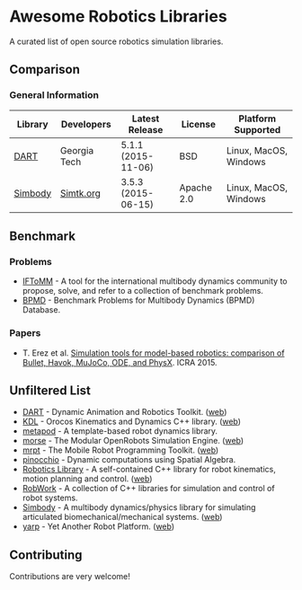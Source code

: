 # Awesome Robotics Libraries

A curated list of open source robotics simulation libraries.

## Comparison

### General Information

| Library  | Developers | Latest Release  | License | Platform Supported |
| -------- | ---------- | ------------------  | ------- | ------------------ |
| [DART](http://dartsim.github.io/) | Georgia Tech | 5.1.1 (2015-11-06)  | BSD | Linux, MacOS, Windows |
| [Simbody](https://simtk.org/home/simbody) | [Simtk.org](https://simtk.org/xml/index.xml) | 3.5.3 (2015-06-15)  | Apache 2.0 | Linux, MacOS, Windows |


## Benchmark

### Problems

* [IFToMM](http://iftomm-multibody.org/benchmark/) - A tool for the international multibody dynamics community to propose, solve, and refer to a collection of benchmark problems.
* [BPMD](https://grasp.robotics.cs.rpi.edu/bpmd/) - Benchmark Problems for Multibody Dynamics (BPMD) Database.

### Papers

* T. Erez et al. [Simulation tools for model-based robotics: comparison of Bullet, Havok, MuJoCo, ODE, and PhysX](http://ieeexplore.ieee.org/xpls/abs_all.jsp?arnumber=7139807). ICRA 2015.

## Unfiltered List

* [DART](https://github.com/dartsim/dart.git) - Dynamic Animation and Robotics Toolkit. ([web](http://dartsim.github.io/))
* [KDL](https://github.com/orocos/orocos_kinematics_dynamics) - Orocos Kinematics and Dynamics C++ library. ([web](http://www.orocos.org/kdl))
* [metapod](https://github.com/laas/metapod) - A template-based robot dynamics library.
* [morse](https://github.com/morse-simulator/morse) - The Modular OpenRobots Simulation Engine. ([web](http://morse-simulator.github.io/))
* [mrpt](https://github.com/MRPT/mrpt) - The Mobile Robot Programming Toolkit. ([web](http://www.mrpt.org/))
* [pinocchio](https://github.com/stack-of-tasks/pinocchio) - Dynamic computations using Spatial Algebra.
* [Robotics Library](https://github.com/roboticslibrary/rl) - A self-contained C++ library for robot kinematics, motion planning and control. ([web](http://www.roboticslibrary.org/))
* [RobWork](http://www.robwork.dk/apidoc/nightly/rw/index.html) - A collection of C++ libraries for simulation and control of robot systems.
* [Simbody](https://github.com/simbody/simbody.git) - A multibody dynamics/physics library for simulating articulated biomechanical/mechanical systems. ([web](https://simtk.org/home/simbody/))
* [yarp](https://github.com/robotology/yarp) - Yet Another Robot Platform. ([web](http://www.yarp.it/))

## Contributing

Contributions are very welcome!
